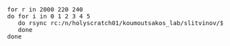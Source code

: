 <pre>
for r in 2000 220 240
do for i in 0 1 2 3 4 5
   do rsync rc:/n/holyscratch01/koumoutsakos_lab/slitvinov/$r/$i/force.dat $r/$i.dat
   done
done
</pre>
